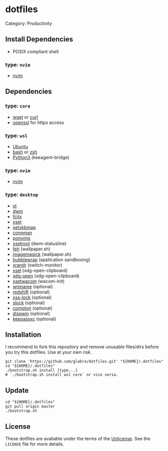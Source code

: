 # dotfiles

Category: Productivity


## Install Dependencies
- POSIX compliant shell

### type: `nvim`
- [nvim](https://neovim.io/)


## Dependencies
### type: `core`
- [wget](https://busybox.net/) or [curl](https://curl.haxx.se/)
- [openssl](https://www.openssl.org/) for https access

### type: `wsl`
- [Ubuntu](http://www.ubuntu.com/)
- [bash](https://www.gnu.org/software/bash/) or [zsh](http://www.zsh.org/)
- [Python3](https://www.python.org/) (keeagent-bridge)

### type: `nvim`
- [nvim](https://neovim.io/)

### type: `desktop`
- [st](https://github.com/glabra/local-pkgbuilds)
- [dwm](https://github.com/glabra/local-pkgbuilds)
- [fcitx](http://fcitx-im.org/)
- [xset](http://xorg.freedesktop.org/)
- [setxkbmap](http://xorg.freedesktop.org/)
- [connman](https://01.org/connman)
- [ponymix](https://github.com/falconindy/ponymix)
- [xsetroot](http://xorg.freedesktop.org/) (dwm-statusline)
- [feh](https://feh.finalrewind.org/) (wallpaper.sh)
- [imagemagick](http://www.imagemagick.org/) (wallpaper.sh)
- [bubblewrap](https://github.com/projectatomic/bubblewrap) (application sandboxing)
- [xrandr](http://www.x.org/wiki/Projects/XRandR/) (switch-monitor)
- [xsel](http://www.vergenet.net/~conrad/software/xsel/) (xdg-open-clipboard)
- [xdg-open](http://xorg.freedesktop.org/) (xdg-open-clipboard)
- [xsetwacom](http://linuxwacom.sourceforge.net/wiki/index.php/Xsetwacom) (wacom-init)
- [wmname](https://tools.suckless.org/x/wmname) (optional)
- [redshift](http://jonls.dk/redshift/) (optional)
- [xss-lock](https://bitbucket.org/raymonad/xss-lock) (optional)
- [slock](http://tools.suckless.org/slock) (optional)
- [compton](https://github.com/chjj/compton) (optional)
- [dispwin](http://www.argyllcms.com/doc/dispwin.html) (optional)
- [keepassxc](https://keepassxc.org/) (optional)


## Installation
I recommend to fork this repository and remove unusable files/dirs before you try this dotfiles.
Use at your own risk.

```shell
git clone 'https://github.com/glabra/dotfiles.git' "${HOME}/.dotfiles"
cd "${HOME}/.dotfiles"
./bootstrap.sh install [type...]
# `./bootstrap.sh install wsl core` or vice versa.
```

## Update
```shell
cd "${HOME}/.dotfiles"
git pull origin master
./bootstrap.sh
```

## License
These dotfiles are avaliable under the terms of the [Unlicense](http://unlicense.org/).
See the `LICENSE` file for more details.

